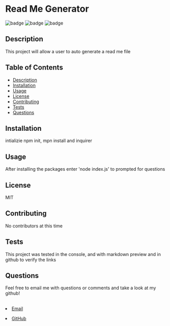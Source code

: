  

  <h1>Read Me Generator</h1>    

  ![badge](https://img.shields.io/badge/author-millerbee-blue)
  ![badge](https://img.shields.io/badge/-node%20js-orange)
  ![badge](https://img.shields.io/badge/-Inquirer-green)
  
## Description
  This project will allow a user to auto generate a read me file

## Table of Contents
- [Description](#description)
- [Installation](#install)
- [Usage](#usage)
- [License](#license)
- [Contributing](#contributors)
- [Tests](#tests)
- [Questions](#questions)



## Installation
intializie npm init, mpn install and inquirer


## Usage
After installing the packages enter 'node index.js' to prompted for questions

## License
MIT

## Contributing
No contributors at this time

## Tests
This project was tested in the console, and with markdown preview and in github to verify the links

## Questions
<p>Feel free to email me with questions or comments and take a look at my github!</p>
<br>
<li><a href="mailto:millerbgos@gmail.com" taget="_blank">Email</a</li>
<p></p>
 <li><a href="https://github.com/millerbee/" target="_blank">GitHub</a></li>
<br>

